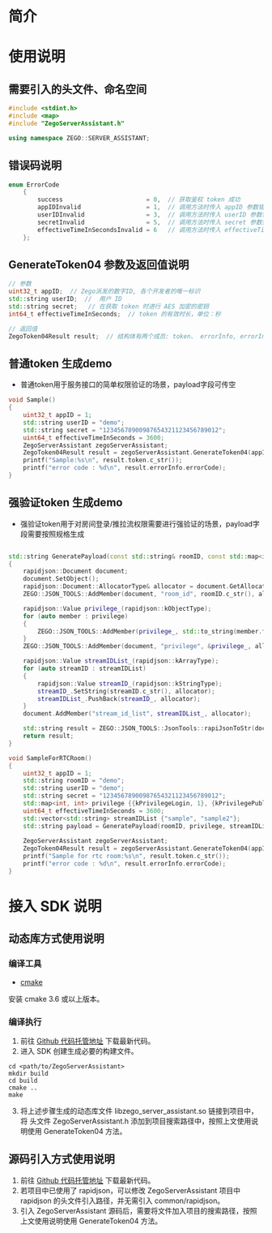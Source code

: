 # 简介

# 使用说明

## 需要引入的头文件、命名空间

```c++
#include <stdint.h>
#include <map>
#include "ZegoServerAssistant.h"

using namespace ZEGO::SERVER_ASSISTANT;
```

## 错误码说明

```c++
enum ErrorCode
    {
        success                       = 0,  // 获取鉴权 token 成功
        appIDInvalid                  = 1,  // 调用方法时传入 appID 参数错误
        userIDInvalid                 = 3,  // 调用方法时传入 userID 参数错误
        secretInvalid                 = 5,  // 调用方法时传入 secret 参数错误
        effectiveTimeInSecondsInvalid = 6   // 调用方法时传入 effectiveTimeInSeconds 参数错误
    };
```

## GenerateToken04 参数及返回值说明

```c++
// 参数
uint32_t appID;  // Zego派发的数字ID, 各个开发者的唯一标识
std::string userID;  //  用户 ID
std::string secret;   // 在获取 token 时进行 AES 加密的密钥
int64_t effectiveTimeInSeconds;  // token 的有效时长，单位：秒

// 返回值
ZegoToken04Result result;  // 结构体有两个成员: token、 errorInfo, errorInfo 包含 errorCode, errorMessage
```

## 普通token 生成demo
- 普通token用于服务接口的简单权限验证的场景，payload字段可传空

```c++
void Sample()
{
    uint32_t appID = 1;
    std::string userID = "demo";
    std::string secret = "12345678900987654321123456789012";
    uint64_t effectiveTimeInSeconds = 3600;
    ZegoServerAssistant zegoServerAssistant;
    ZegoToken04Result result = zegoServerAssistant.GenerateToken04(appID, userID, secret, effectiveTimeInSeconds, "");
    printf("Sample:%s\n", result.token.c_str());
    printf("error code : %d\n", result.errorInfo.errorCode);
}
```

## 强验证token 生成demo
- 强验证token用于对房间登录/推拉流权限需要进行强验证的场景，payload字段需要按照规格生成

```c++

std::string GeneratePayload(const std::string& roomID, const std::map<int, int>& privilege, const std::vector<std::string>& streamIDList)
{
    rapidjson::Document document;
    document.SetObject();
    rapidjson::Document::AllocatorType& allocator = document.GetAllocator();
    ZEGO::JSON_TOOLS::AddMember(document, "room_id", roomID.c_str(), allocator);

    rapidjson::Value privilege_(rapidjson::kObjectType);
    for (auto member : privilege) 
    {
        ZEGO::JSON_TOOLS::AddMember(privilege_, std::to_string(member.first).c_str(), member.second, allocator);
    }
    ZEGO::JSON_TOOLS::AddMember(document, "privilege", &privilege_, allocator);

    rapidjson::Value streamIDList_(rapidjson::kArrayType);
    for (auto streamID : streamIDList)
    {
        rapidjson::Value streamID_(rapidjson::kStringType);
        streamID_.SetString(streamID.c_str(), allocator);
        streamIDList_.PushBack(streamID_, allocator);
    }
    document.AddMember("stream_id_list", streamIDList_, allocator);

    std::string result = ZEGO::JSON_TOOLS::JsonTools::rapiJsonToStr(document);
    return result;
}

void SampleForRTCRoom()
{
    uint32_t appID = 1;
    std::string roomID = "demo";
    std::string userID = "demo";
    std::string secret = "12345678900987654321123456789012";
    std::map<int, int> privilege {{kPrivilegeLogin, 1}, {kPrivilegePublish, 1}};
    uint64_t effectiveTimeInSeconds = 3600;
    std::vector<std::string> streamIDList {"sample", "sample2"};
    std::string payload = GeneratePayload(roomID, privilege, streamIDList);
    
    ZegoServerAssistant zegoServerAssistant;
    ZegoToken04Result result = zegoServerAssistant.GenerateToken04(appID, userID, secret, effectiveTimeInSeconds, payload);
    printf("Sample for rtc room:%s\n", result.token.c_str());
    printf("error code : %d\n", result.errorInfo.errorCode);
}

```

# 接入 SDK 说明

## 动态库方式使用说明

### 编译工具

- [cmake](https://cmake.org/)

安装 cmake 3.6 或以上版本。

### 编译执行

1. 前往 [Github 代码托管地址]() 下载最新代码。
2. 进入 SDK 创建生成必要的构建文件。

```
cd <path/to/ZegoServerAssistant>
mkdir build
cd build
cmake ..
make
```

3. 将上述步骤生成的动态库文件 libzego_server_assistant.so 链接到项目中，将 头文件 ZegoServerAssistant.h 添加到项目搜索路径中，按照上文使用说明使用 GenerateToken04 方法。

## 源码引入方式使用说明

1. 前往 [Github 代码托管地址](https://github.com/zegoim/zego_server_assistant) 下载最新代码。
2. 若项目中已使用了 rapidjson，可以修改 ZegoServerAssistant 项目中 rapidjson 的头文件引入路径，并无需引入 common/rapidjson。
3. 引入 ZegoServerAssistant 源码后，需要将文件加入项目的搜索路径，按照上文使用说明使用 GenerateToken04 方法。
